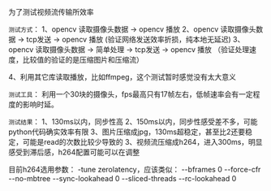 为了测试视频流传输所效率

`测试方式`：
1、opencv 读取摄像头数据 -> opencv 播放
2、opencv 读取摄像头数据 -> tcp发送 -> opencv 播放 (验证网络发送效率折损，纯本地无延迟)
3、opencv 读取摄像头数据 -> 简单处理 -> tcp发送 -> opencv 播放 （验证处理速度，比较值的验证的是压缩图片和压缩流）

4、利用其它库读取播放，比如ffmpeg，这个测试暂时感觉没有太大意义

`测试工具`：
利用一个30块的摄像头，fps最高只有17帧左右，低帧速率会有一定程度的影响时延。

`测试结果`：
1、130ms以内，同步性高
2、150ms以内，同步性感受差不多，可能python代码确实效率有限
3、图片压缩成jpg，130ms超稳定，甚至比2还要稳定，可能是read的次数比较少导致的
3、视频流压缩成h264，进入300ms，明显感受到滞后感，h264配置可能可以在调整

目前h264选用参数：
-tune zerolatency，应该类似：
--bframes 0 --force-cfr --no-mbtree
--sync-lookahead 0 --sliced-threads
--rc-lookahead 0